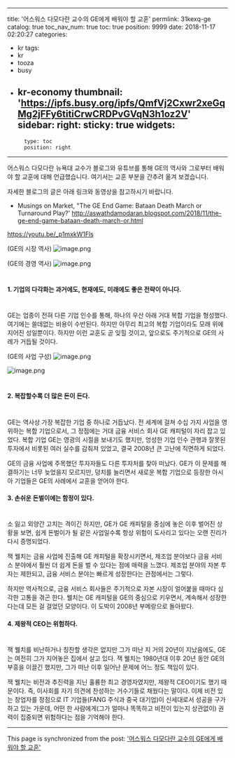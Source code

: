 
---
title: '어스워스 다모다란 교수의 GE에게 배워야 할 교훈'
permlink: 31kexq-ge
catalog: true
toc_nav_num: true
toc: true
position: 9999
date: 2018-11-17 02:20:27
categories:
- kr
tags:
- kr
- tooza
- busy
- kr-economy
thumbnail: 'https://ipfs.busy.org/ipfs/QmfVj2Cxwr2xeGqMg2jFFy6titiCrwCRDPvGVqN3h1oz2V'
sidebar:
    right:
        sticky: true
widgets:
    -
        type: toc
        position: right
---


어스워스 다모다란 뉴욕대 교수가 블로그와 유튜브를 통해 GE의 역사와 그로부터 배워야 할 교훈에 대해 언급했습니다. 여기서는 교훈 부분을 간추려 옮겨 보겠습니다.  

자세한 블로그의 글은 아래 링크와 동영상을 참고하시기 바랍니다.  

- Musings on Market, "The GE End Game: Bataan Death March or Turnaround Play?' 
http://aswathdamodaran.blogspot.com/2018/11/the-ge-end-game-bataan-death-march-or.html 

https://youtu.be/_p1mxkW1Fls  

(GE의 시장 역사)
![image.png](https://ipfs.busy.org/ipfs/QmfVj2Cxwr2xeGqMg2jFFy6titiCrwCRDPvGVqN3h1oz2V)

(GE의 경영 역사)
![image.png](https://ipfs.busy.org/ipfs/QmXi8CipTrXQ9PK36KBcCyXSKvU9bXVCcZwxRQbLdvCzvf)

#
#### 1. 기업의 다각화는 과거에도, 현재에도, 미래에도 좋은 전략이 아니다. 
#
GE는 업종이 전혀 다른 기업 인수를 통해, 하나의 우산 아래 거대 복합 기업을 형성했다. 여기에는 쓸데없는 비용이 수반된다.  하지만 아무리 최고의 복합 기업이라도 모래 위에 지어진 성일뿐이다. 하지만 이런 교훈도 곧 잊힐 것이고, 앞으로도 주기적으로 GE의 사례가 거듭될 것이다. 

(GE의 사업 구성)
![image.png](https://ipfs.busy.org/ipfs/QmTTB3628Mp77Tdpy7GENGcHwrYfLX7w4du5VQt4tGBuGb)

![image.png](https://ipfs.busy.org/ipfs/QmTqHUeMayL6348BpUP8voR8H3HKwPYAM15ssAcgYuGVBS)
#
#### 2. 복잡할수록 더 많은 돈이 든다. 
#
GE는 역사상 가장 복잡한 기업 중 하나로 거듭났다. 전 세계에 걸쳐 수십 가지 사업을 영위하는 복합 기업으로서, 그 정점에는 거대 금융 서비스 회사 GE 캐피털이 자리 잡고 있었다. 복합 기업 GE는 영광의 시절을 보내기도 했지만,  엉성한 기업 인수 관행과 잘못된 투자에서 비롯된 여러 실수를 감춰져  있었고, 결국 2008년 큰 고난에 직면하게 되었다.   

GE의 금융 사업에 주목했던 투자자들도 다른 투자처를 찾아 떠났다. GE가 이 문제를 해결하기는 너무 늦었을지 모르지만, 덩치를 늘리면서  새로운 복합 기업으로 등장한 아시아 기업들은 GE의 사례에서 교훈을 얻어야 한다. 

#### 3. 손쉬운 돈벌이에는 함정이 있다. 
#
소 잃고 외양간 고치는 격이긴 하지만, GE가 GE 캐피털을 중심에 놓은 이후 벌어진 상황을 보면, 쉽게 돈벌이가 될 같은 사업일수록 항상 위험이 도사리고 있다는 오랜 진리가 다시 증명되었다. 

잭 웰치는 금융 사업에 진출해 GE 캐피털을 확장시키면서, 제조업 분야보다 금융 서비스 분야에서 훨씬 더 쉽게 돈을 벌 수 있다는 점에 매력을 느꼈다. 제조업 분야의 자본 투자는 제한되고, 금융 서비스 분야는  빠르게 성장한다는 관점에서는 그렇다.  

하지만  역사적으로, 금융 서비스 회사들은 주기적으로 자본 시장이 얼어붙을 때마다 심각한 고통을 겪곤 한다. 웰치는 GE 캐피털을 GE의 중심으로 키우면서, 계속해서 성장한다는데 모든 걸 걸었던 모양이다. 이 도박이 2008년 부메랑으로 돌아왔다. 

#### 4. 제왕적 CEO는 위험하다.  
#
잭 웰치를 비난하거나 칭찬할 생각은 없지만 그가 떠난 지 거의 20년이 지났음에도, GE는 여전히 그가 지어놓은 집에서 살고 있다. 잭 웰치는 1980년대 이후 20년 동안 GE의 부흥을 이끌긴 했지만, 그가 떠난 이후 일어난 문제에 어느 정도 책임이 있다.  

잭 웰치는 비전과 추진력을 지닌 훌륭한 최고 경영자였지만, 제왕적 CEO이기도 했기 때문이다. 즉, 이사회를 자기 의견에 찬성하는 거수기들로 채웠다는 말이다. 이제 비전 있는 창업자를 정점으로 IT 기업들(FANG 주식과 중국 대기업)이 신세대로서 성공을 구가하고 있는 가운데, 어떤 한 사람에게(그가 얼마나 똑똑하고 비전이 있는지 상관없이)  권력이 집중되면 위험하다는 점을 기억해야 한다.  



- - -

This page is synchronized from the post: ['어스워스 다모다란 교수의 GE에게 배워야 할 교훈'](https://steemit.com/@pius.pius/31kexq-ge)
